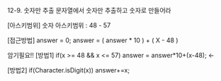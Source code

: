 12-9. 숫자만 추출
문자열에서 숫자만 추출하고 숫자로 만들어라

[아스키범위]
숫자 아스키범위 : 48 - 57

[접근방법]
answer = 0; 
answer = ( answer * 10 ) + ( X - 48 )


암기필요!!
[방법1]
if(x >= 48 && x <= 57)  answer = answer*10+(x-48); <- 
 
[방법2]
if(Character.isDigit(x)) answer+=x;